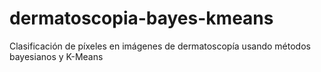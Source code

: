 # dermatoscopia-bayes-kmeans
Clasificación de píxeles en imágenes de dermatoscopía usando métodos bayesianos y K-Means
